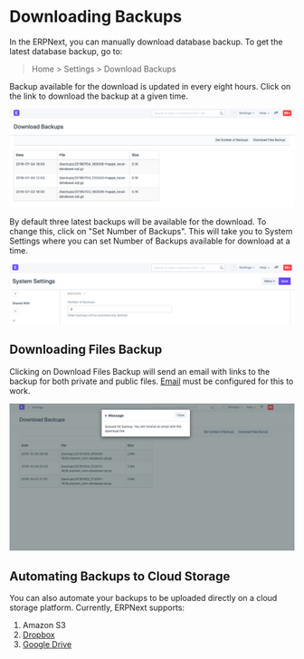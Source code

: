 
# Downloading Backups


In the ERPNext, you can manually download database backup. To get the latest database backup, go to:



> 
> Home > Settings > Download Backups
> 
> 
> 


Backup available for the download is updated in every eight hours. Click on the link to download the backup at a given time.


![Download Backup](/files/download-backup-1.png)


By default three latest backups will be available for the download. To change this, click on "Set Number of Backups". This will take you to System Settings where you can set Number of Backups available for download at a time.


![Download Backup](/files/download-backup-2.png)


## Downloading Files Backup


Clicking on Download Files Backup will send an email with links to the backup for both private and public files. [Email](/docs/v13/user/manual/en/setting-up/email) must be configured for this to work.


![Download Backup](/files/download-backup-files.png)


## Automating Backups to Cloud Storage


You can also automate your backups to be uploaded directly on a cloud storage platform. Currently, ERPNext supports:


1. Amazon S3
2. [Dropbox](/docs/v13/user/manual/en/erpnext_integration/dropbox-backup)
3. [Google Drive](/docs/v13/user/manual/en/erpnext_integration/google_drive)


